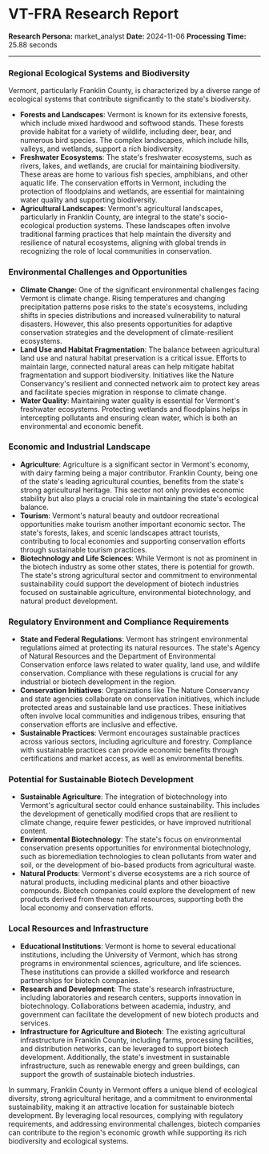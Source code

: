 # VT-FRA Research Report

**Research Persona:** market_analyst
**Date:** 2024-11-06
**Processing Time:** 25.88 seconds

---

### Regional Ecological Systems and Biodiversity

Vermont, particularly Franklin County, is characterized by a diverse range of ecological systems that contribute significantly to the state's biodiversity.

- **Forests and Landscapes**: Vermont is known for its extensive forests, which include mixed hardwood and softwood stands. These forests provide habitat for a variety of wildlife, including deer, bear, and numerous bird species. The complex landscapes, which include hills, valleys, and wetlands, support a rich biodiversity.
- **Freshwater Ecosystems**: The state's freshwater ecosystems, such as rivers, lakes, and wetlands, are crucial for maintaining biodiversity. These areas are home to various fish species, amphibians, and other aquatic life. The conservation efforts in Vermont, including the protection of floodplains and wetlands, are essential for maintaining water quality and supporting biodiversity.
- **Agricultural Landscapes**: Vermont's agricultural landscapes, particularly in Franklin County, are integral to the state's socio-ecological production systems. These landscapes often involve traditional farming practices that help maintain the diversity and resilience of natural ecosystems, aligning with global trends in recognizing the role of local communities in conservation.

### Environmental Challenges and Opportunities

- **Climate Change**: One of the significant environmental challenges facing Vermont is climate change. Rising temperatures and changing precipitation patterns pose risks to the state's ecosystems, including shifts in species distributions and increased vulnerability to natural disasters. However, this also presents opportunities for adaptive conservation strategies and the development of climate-resilient ecosystems.
- **Land Use and Habitat Fragmentation**: The balance between agricultural land use and natural habitat preservation is a critical issue. Efforts to maintain large, connected natural areas can help mitigate habitat fragmentation and support biodiversity. Initiatives like the Nature Conservancy's resilient and connected network aim to protect key areas and facilitate species migration in response to climate change.
- **Water Quality**: Maintaining water quality is essential for Vermont's freshwater ecosystems. Protecting wetlands and floodplains helps in intercepting pollutants and ensuring clean water, which is both an environmental and economic benefit.

### Economic and Industrial Landscape

- **Agriculture**: Agriculture is a significant sector in Vermont's economy, with dairy farming being a major contributor. Franklin County, being one of the state's leading agricultural counties, benefits from the state's strong agricultural heritage. This sector not only provides economic stability but also plays a crucial role in maintaining the state's ecological balance.
- **Tourism**: Vermont's natural beauty and outdoor recreational opportunities make tourism another important economic sector. The state's forests, lakes, and scenic landscapes attract tourists, contributing to local economies and supporting conservation efforts through sustainable tourism practices.
- **Biotechnology and Life Sciences**: While Vermont is not as prominent in the biotech industry as some other states, there is potential for growth. The state's strong agricultural sector and commitment to environmental sustainability could support the development of biotech industries focused on sustainable agriculture, environmental biotechnology, and natural product development.

### Regulatory Environment and Compliance Requirements

- **State and Federal Regulations**: Vermont has stringent environmental regulations aimed at protecting its natural resources. The state's Agency of Natural Resources and the Department of Environmental Conservation enforce laws related to water quality, land use, and wildlife conservation. Compliance with these regulations is crucial for any industrial or biotech development in the region.
- **Conservation Initiatives**: Organizations like The Nature Conservancy and state agencies collaborate on conservation initiatives, which include protected areas and sustainable land use practices. These initiatives often involve local communities and indigenous tribes, ensuring that conservation efforts are inclusive and effective.
- **Sustainable Practices**: Vermont encourages sustainable practices across various sectors, including agriculture and forestry. Compliance with sustainable practices can provide economic benefits through certifications and market access, as well as environmental benefits.

### Potential for Sustainable Biotech Development

- **Sustainable Agriculture**: The integration of biotechnology into Vermont's agricultural sector could enhance sustainability. This includes the development of genetically modified crops that are resilient to climate change, require fewer pesticides, or have improved nutritional content.
- **Environmental Biotechnology**: The state's focus on environmental conservation presents opportunities for environmental biotechnology, such as bioremediation technologies to clean pollutants from water and soil, or the development of bio-based products from agricultural waste.
- **Natural Products**: Vermont's diverse ecosystems are a rich source of natural products, including medicinal plants and other bioactive compounds. Biotech companies could explore the development of new products derived from these natural resources, supporting both the local economy and conservation efforts.

### Local Resources and Infrastructure

- **Educational Institutions**: Vermont is home to several educational institutions, including the University of Vermont, which has strong programs in environmental sciences, agriculture, and life sciences. These institutions can provide a skilled workforce and research partnerships for biotech companies.
- **Research and Development**: The state's research infrastructure, including laboratories and research centers, supports innovation in biotechnology. Collaborations between academia, industry, and government can facilitate the development of new biotech products and services.
- **Infrastructure for Agriculture and Biotech**: The existing agricultural infrastructure in Franklin County, including farms, processing facilities, and distribution networks, can be leveraged to support biotech development. Additionally, the state's investment in sustainable infrastructure, such as renewable energy and green buildings, can support the growth of sustainable biotech industries.

In summary, Franklin County in Vermont offers a unique blend of ecological diversity, strong agricultural heritage, and a commitment to environmental sustainability, making it an attractive location for sustainable biotech development. By leveraging local resources, complying with regulatory requirements, and addressing environmental challenges, biotech companies can contribute to the region's economic growth while supporting its rich biodiversity and ecological systems.